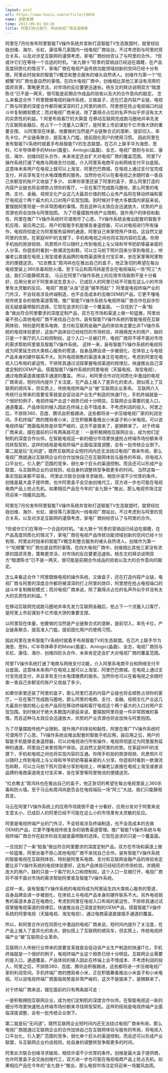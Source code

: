 ```yaml
---
layout: post
url: https://www.huxiu.com/article/19658
name: 田野麦穗
time: 2013-09-01 08:28
title: 阿里们抢占客厅，传统电视厂商进退两难
---
```

阿里在7月份发布阿里智能TV操作系统并宣称打造智能TV生态联盟时，就曾经拉拢创维、海尔、长虹、康佳等几家国内一线电视厂商站台。不过考虑到与阿里的竞合关系，以及对涉足互联网的谨慎考虑，家电厂商纷纷否认了与阿里的合作。 ?但或许它们在等待一个合适的时机。“金九银十”旺季的营销战已经迫在眉睫，在产品高度同质化的情况下，家电厂商在电视产品传统功能领域创新的空间已经十分有限，阿里此时抛来的智能TV概念和整合服务的噱头自然诱人。创维作为第一个“吃螃蟹”的厂商也是自然的事情。在四大电视厂商中，创维相比其他三家没有浓厚的国资背景，策略更灵活，对市场的反应要更迅速些。杨东文的拜访说明双方“暗渡陈仓”已不是一两天，很可能是前期合作成品的验收以及大的合作意向的敲定。 怎么来看这合作？阿里既做电视的操作系统，又做盒子，还在打造内容产业链，电视厂商与阿里的深度合作都将被深深的打上阿里的烙印，阿里想在抢占电视端口的战斗中复制微软模式；而对电视厂商来说，除了赢得点占位的名声外似乎并没有太大的实质性的利益。? 阿里布局客厅的大算盘 在移动互联网完成跑马圈地并率先发力互联网金融后，抢占下一个流量入口客厅，是阿里上市前谋划千亿市值大饼的重要支撑。 以阿里现在体量，他要做的当然是产业链聚合式的垄断，提前切入，率先卡位，产业链条聚合，提高准入门槛，提前固化用户的使用习惯。 因此阿里在发布智能TV系统时就着手布局智能TV的生态联盟。在芯片上联手华为海思、思科，IC半导体牵手的Mstar(晨星)、Amlogic(晶晨)、全志，电视厂商则与长虹、康佳、海尔、创维四巨头合作，未来肯定还会扩大对电视厂商的覆盖范围。 阿里TV操作系统打通了电商与网络支付功能，介入阿里系电商平台和网络支付平台底层。这意味未来用户在电视上就可以上淘宝、阿里巴巴商城，在电视上通过支付宝完成支付，并且享有支付水电煤缴费的服务。当然你也可以在看电视之余随时查一查自己余额宝的账户又收益了多少。 如果你家里还装了阿里的盒子，那么阿里打造的内容产业链也将会顺势占领你的客厅。一旦在客厅完成跑马圈地，那么阿里的电商、支付、金融、视频文化产业这几大最具价值的核心业务产品将在移动终端和客厅电视这个两个最大的入口对用户实现包围。到时候对于绝大多数国内家庭来说，要摆脱阿里将是一件非常困难的事情。而且这种马太效应会迅速放大，优势的产业资源也将会加快与阿里抱团。 为了尽量摆脱传统产业限制，提升用户的体验和黏性，阿里在推广TV操作系统时可谓用尽了心思。TV操作系统会推出配套的智能手机应用，装应用之后，用户的智能手机能够变身遥控器，可以对电视进行所有操作，电视将彻底沦为阿里服务延伸的通道，阿里自己来掌控用户体验。这自然又是阿里的优势。在家庭WIFI的支撑下，手机和电视之间也将实现内容的互通。你用手机拍的旅游视频、风景照片可以随时上传到电视上与父母和爷爷奶奶等最亲密的人分享。你逛街时看到一款潮流包和鞋，可以立马拍下照片回来分享到电视上，哄骗老公直接在电视上淘宝或者该品牌的电商渠道用支付宝买单，坐在家里等阿里物流的便捷送货。 “红衣教主”周鸿祎也在推出自己的盒子，他正急切的希望在每台电视里装上360杀毒和防火墙。至于马云和周鸿祎是否会在电视端玩一场“阿三”大战，我们只能静观其变。 马云在阿里TV操作系统上的应用市场我倒不是十分看好，应用分发对于阿里来说生意太小，已成巨人的阿里已经不可能在这么小的市场里有太灵敏的反应。 电视厂商是“从良”还是“揭竿而起”？ 阿里是电视终端产业的门外汉，不会轻易涉及终端制造，也不会高成本的去做OEM的产品，它更不懂电视传统复杂的销售渠道管理。推广智能TV操作系统与电视终端厂商合作在起步阶段无疑是最明智的选择。它现在追求的只是一个覆盖面。 一旦找到了一条“鲶鱼”做出符合阿里要求的深度定制产品，双方在市场和渠道上做一轮猛推，阿里丝毫不担心其他电视厂商不来找自己合作。装有智能TV操作系统的智能电视在互联网体验，特别是阿里系电商、支付和互联网金融产品的体验肯定要比非TV操作系统的电视体验更好，这些产品体验已经经历的市场检验，并拥用庞大的用户，缺的只是一个客厅的入口和控制权。这个入口一旦被打开，电视厂商将不得不面对市场的需求帮助阿里普及智能TV操作系统。 这样一来，装有智能TV操作系统的电视将成为阿里延生四大类核心服务的管道，自身品牌会进一步被弱化，在体验上与电视产品本身的硬件联系不大。另外电视销售的渠道本身正在电商化，考虑到阿里在电视入口布局的紧迫性，不排除其通过试探掌握电视渠道的规律后，快速推出自己深度定制的OEM产品，搭载智能TV操作系统的阿里电视（天猫电视、淘宝电视），通过电商渠道直接插手通道的覆盖。 所以，和阿里合作对在同质化中激战的电视厂商来说，短时间内提升了关注度，在产品上接入了差异化的卖点，貌似搭上了互联网的顺风车，但实质上，传统电视终端产业“被”互联网企业革命。 互联网介入传统行业带来的首要变革就是会促动该产业生产制造的快速IT化，手机终端就是一个很好的例子，电视终端产业这个趋势已经十分明显。互联网企业需要的是入口，通道覆盖，产品体验的植入因此在终端上会不惜成本、不考虑利润的投入，阿里之后，不排除360、百度、腾讯会积极跟进，这些都将进一步压缩电视厂家的利润空间。手机终端厂商的搅局者小米，正在积极筹备推出小米盒子和小米电视。可以说电视终端厂商面临局势是非常严峻的，这次不是狼来了，是狮群来了。 对于终端厂商来说，摆在面前的只有两条路可走： 一是积极拥抱互联网企业，成为他们定制机的深度合作伙伴。在智能电视这一新的细分市场里快速抢占终端市场份额来寻找转型契机，这样的结局是电视终端产业面临深度调整，会有一批传统企业倒下。 第二就是玩“无间道”。既然互联网企业短时间内还无法绕过电视厂商来布局，那么电视厂商就通过互联网企业的合作加快自己在互联网体验与服务的布局，将电视入口平台化，引入更广范围的竞争，弱化单个巨头的渠道控制。而且还可以形成产业联盟，与互联网企业约谈规则，给自身的调整转型争取更多的时间。 当然这每一条实现起来都不容易。 阿里此次联合创维寻求破局，相信许诺不少优厚的条件。创维是最大盒子提供商，也许阿里盒子会交由创维代工，双方进一步也可能在电视电商产品上抢占先机。如果相应产品在今年的“金九银十”推出，那么电视市场注定将迎来一场腥风血雨。

阿里在7月份发布阿里智能TV操作系统并宣称打造智能TV生态联盟时，就曾经拉拢创维、海尔、长虹、康佳等几家国内一线电视厂商站台。不过考虑到与阿里的竞合关系，以及对涉足互联网的谨慎考虑，家电厂商纷纷否认了与阿里的合作。

?但或许它们在等待一个合适的时机。“金九银十”旺季的营销战已经迫在眉睫，在产品高度同质化的情况下，家电厂商在电视产品传统功能领域创新的空间已经十分有限，阿里此时抛来的智能TV概念和整合服务的噱头自然诱人。创维作为第一个“吃螃蟹”的厂商也是自然的事情。在四大电视厂商中，创维相比其他三家没有浓厚的国资背景，策略更灵活，对市场的反应要更迅速些。杨东文的拜访说明双方“暗渡陈仓”已不是一两天，很可能是前期合作成品的验收以及大的合作意向的敲定。

怎么来看这合作？阿里既做电视的操作系统，又做盒子，还在打造内容产业链，电视厂商与阿里的深度合作都将被深深的打上阿里的烙印，阿里想在抢占电视端口的战斗中复制微软模式；而对电视厂商来说，除了赢得点占位的名声外似乎并没有太大的实质性的利益。?

在移动互联网完成跑马圈地并率先发力互联网金融后，抢占下一个流量入口客厅，是阿里上市前谋划千亿市值大饼的重要支撑。

以阿里现在体量，他要做的当然是产业链聚合式的垄断，提前切入，率先卡位，产业链条聚合，提高准入门槛，提前固化用户的使用习惯。

因此阿里在发布智能TV系统时就着手布局智能TV的生态联盟。在芯片上联手华为海思、思科，IC半导体牵手的Mstar(晨星)、Amlogic(晶晨)、全志，电视厂商则与长虹、康佳、海尔、创维四巨头合作，未来肯定还会扩大对电视厂商的覆盖范围。

阿里TV操作系统打通了电商与网络支付功能，介入阿里系电商平台和网络支付平台底层。这意味未来用户在电视上就可以上淘宝、阿里巴巴商城，在电视上通过支付宝完成支付，并且享有支付水电煤缴费的服务。当然你也可以在看电视之余随时查一查自己余额宝的账户又收益了多少。

如果你家里还装了阿里的盒子，那么阿里打造的内容产业链也将会顺势占领你的客厅。一旦在客厅完成跑马圈地，那么阿里的电商、支付、金融、视频文化产业这几大最具价值的核心业务产品将在移动终端和客厅电视这个两个最大的入口对用户实现包围。到时候对于绝大多数国内家庭来说，要摆脱阿里将是一件非常困难的事情。而且这种马太效应会迅速放大，优势的产业资源也将会加快与阿里抱团。

为了尽量摆脱传统产业限制，提升用户的体验和黏性，阿里在推广TV操作系统时可谓用尽了心思。TV操作系统会推出配套的智能手机应用，装应用之后，用户的智能手机能够变身遥控器，可以对电视进行所有操作，电视将彻底沦为阿里服务延伸的通道，阿里自己来掌控用户体验。这自然又是阿里的优势。在家庭WIFI的支撑下，手机和电视之间也将实现内容的互通。你用手机拍的旅游视频、风景照片可以随时上传到电视上与父母和爷爷奶奶等最亲密的人分享。你逛街时看到一款潮流包和鞋，可以立马拍下照片回来分享到电视上，哄骗老公直接在电视上淘宝或者该品牌的电商渠道用支付宝买单，坐在家里等阿里物流的便捷送货。

“红衣教主”周鸿祎也在推出自己的盒子，他正急切的希望在每台电视里装上360杀毒和防火墙。至于马云和周鸿祎是否会在电视端玩一场“阿三”大战，我们只能静观其变。

马云在阿里TV操作系统上的应用市场我倒不是十分看好，应用分发对于阿里来说生意太小，已成巨人的阿里已经不可能在这么小的市场里有太灵敏的反应。

阿里是电视终端产业的门外汉，不会轻易涉及终端制造，也不会高成本的去做OEM的产品，它更不懂电视传统复杂的销售渠道管理。推广智能TV操作系统与电视终端厂商合作在起步阶段无疑是最明智的选择。它现在追求的只是一个覆盖面。

一旦找到了一条“鲶鱼”做出符合阿里要求的深度定制产品，双方在市场和渠道上做一轮猛推，阿里丝毫不担心其他电视厂商不来找自己合作。装有智能TV操作系统的智能电视在互联网体验，特别是阿里系电商、支付和互联网金融产品的体验肯定要比非TV操作系统的电视体验更好，这些产品体验已经经历的市场检验，并拥用庞大的用户，缺的只是一个客厅的入口和控制权。这个入口一旦被打开，电视厂商将不得不面对市场的需求帮助阿里普及智能TV操作系统。

这样一来，装有智能TV操作系统的电视将成为阿里延生四大类核心服务的管道，自身品牌会进一步被弱化，在体验上与电视产品本身的硬件联系不大。另外电视销售的渠道本身正在电商化，考虑到阿里在电视入口布局的紧迫性，不排除其通过试探掌握电视渠道的规律后，快速推出自己深度定制的OEM产品，搭载智能TV操作系统的阿里电视（天猫电视、淘宝电视），通过电商渠道直接插手通道的覆盖。

所以，和阿里合作对在同质化中激战的电视厂商来说，短时间内提升了关注度，在产品上接入了差异化的卖点，貌似搭上了互联网的顺风车，但实质上，传统电视终端产业“被”互联网企业革命。

互联网介入传统行业带来的首要变革就是会促动该产业生产制造的快速IT化，手机终端就是一个很好的例子，电视终端产业这个趋势已经十分明显。互联网企业需要的是入口，通道覆盖，产品体验的植入因此在终端上会不惜成本、不考虑利润的投入，阿里之后，不排除360、百度、腾讯会积极跟进，这些都将进一步压缩电视厂家的利润空间。手机终端厂商的搅局者小米，正在积极筹备推出小米盒子和小米电视。可以说电视终端厂商面临局势是非常严峻的，这次不是狼来了，是狮群来了。

对于终端厂商来说，摆在面前的只有两条路可走：

一是积极拥抱互联网企业，成为他们定制机的深度合作伙伴。在智能电视这一新的细分市场里快速抢占终端市场份额来寻找转型契机，这样的结局是电视终端产业面临深度调整，会有一批传统企业倒下。

第二就是玩“无间道”。既然互联网企业短时间内还无法绕过电视厂商来布局，那么电视厂商就通过互联网企业的合作加快自己在互联网体验与服务的布局，将电视入口平台化，引入更广范围的竞争，弱化单个巨头的渠道控制。而且还可以形成产业联盟，与互联网企业约谈规则，给自身的调整转型争取更多的时间。

阿里此次联合创维寻求破局，相信许诺不少优厚的条件。创维是最大盒子提供商，也许阿里盒子会交由创维代工，双方进一步也可能在电视电商产品上抢占先机。如果相应产品在今年的“金九银十”推出，那么电视市场注定将迎来一场腥风血雨。

